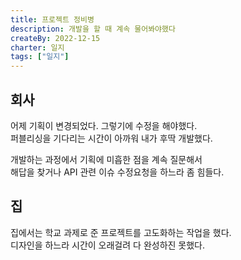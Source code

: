 ```yaml
---
title: 프로젝트 정비병
description: 개발을 할 때 계속 물어봐야했다
createBy: 2022-12-15
charter: 일지
tags: ["일지"]
---
```


## 회사

어제 기획이 변경되었다. 그렇기에 수정을 해야했다.  
퍼블리싱을 기다리는 시간이 아까워 내가 후딱 개발했다.

개발하는 과정에서 기획에 미흡한 점을 계속 질문해서  
해답을 찾거나 API 관련 이슈 수정요청을 하느라 좀 힘들다.

## 집

집에서는 학교 과제로 준 프로젝트를 고도화하는 작업을 했다.  
디자인을 하느라 시간이 오래걸려 다 완성하진 못했다.

